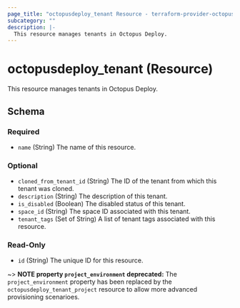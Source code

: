 ```yaml
---
page_title: "octopusdeploy_tenant Resource - terraform-provider-octopusdeploy"
subcategory: ""
description: |-
  This resource manages tenants in Octopus Deploy.
---
```


# octopusdeploy_tenant (Resource)

This resource manages tenants in Octopus Deploy.

<!-- schema generated by tfplugindocs -->
## Schema

### Required

- `name` (String) The name of this resource.

### Optional

- `cloned_from_tenant_id` (String) The ID of the tenant from which this tenant was cloned.
- `description` (String) The description of this tenant.
- `is_disabled` (Boolean) The disabled status of this tenant.
- `space_id` (String) The space ID associated with this tenant.
- `tenant_tags` (Set of String) A list of tenant tags associated with this resource.

### Read-Only

- `id` (String) The unique ID for this resource.

~> **NOTE property `project_environment` deprecated:** The `project_environment` property has been replaced by the `octopusdeploy_tenant_project` resource to allow more advanced provisioning scenarioes. 